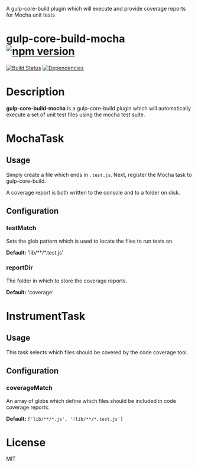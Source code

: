 A gulp-core-build plugin which will execute and provide coverage reports for Mocha unit tests

# gulp-core-build-mocha [![npm version](https://badge.fury.io/js/%40microsoft%2Fgulp-core-build-mocha.svg)](https://badge.fury.io/js/gulp-core-build-mocha)

[![Build Status](https://travis-ci.org/Microsoft/gulp-core-build-mocha.svg?branch=master)](https://travis-ci.org/Microsoft/gulp-core-build-mocha) [![Dependencies](https://david-dm.org/Microsoft/gulp-core-build-mocha.svg)](https://david-dm.org/Microsoft/gulp-core-build-mocha)

# Description

**gulp-core-build-mocha** is a gulp-core-build plugin which will automatically execute a set of
unit test files using the mocha test suite.

# MochaTask
## Usage

Simply create a file which ends in `.test.js`. Next, register the Mocha task to gulp-core-build.

A coverage report is both written to the console and to a folder on disk.

## Configuration

### testMatch

Sets the glob pattern which is used to locate the files to run tests on.

**Default:** 'lib/\*\*/\*.test.js'

### reportDir

The folder in which to store the coverage reports.

**Default:** 'coverage'

# InstrumentTask
## Usage

This task selects which files should be covered by the code coverage tool.

## Configuration
### coverageMatch
An array of globs which define which files should be included in code coverage reports.

**Default:** `['lib/**/*.js', '!lib/**/*.test.js']`

# License

MIT